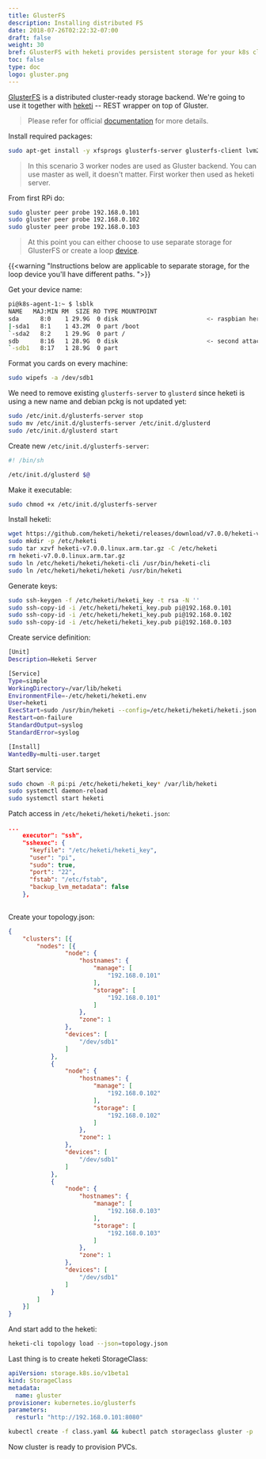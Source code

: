 ```yaml
---
title: GlusterFS
description: Installing distributed FS
date: 2018-07-26T02:22:32-07:00
draft: false
weight: 30
bref: GlusterFS with heketi provides persistent storage for your k8s cluster
toc: false
type: doc
logo: gluster.png
---
```


[GlusterFS](https://www.gluster.org) is a distributed cluster-ready storage backend. We're going to use it together with [heketi](https://github.com/heketi/heketi) -- REST wrapper on top of Gluster. 

> Please refer for official [documentation](https://github.com/gluster/gluster-kubernetes/tree/master/docs/examples/dynamic_provisioning_external_gluster) for more details. 

Install required packages:

```bash
sudo apt-get install -y xfsprogs glusterfs-server glusterfs-client lvm2 thin-provisioning-tools
```

> In this scenario 3 worker nodes are used as Gluster backend. You can use master as well, it doesn't matter. First worker then used as heketi server. 

From first RPi do:

```bash
sudo gluster peer probe 192.168.0.101
sudo gluster peer probe 192.168.0.102
sudo gluster peer probe 192.168.0.103
```

> At this point you can either choose to use separate storage for GlusterFS or create a loop [device](https://techdev.io/en/developer-blog/deploying-glusterfs-in-your-bare-metal-kubernetes-cluster).

{{<warning "Instructions below are applicable to separate storage, for the loop device you'll have different paths. ">}} 

Get your device name: 
```bash
pi@k8s-agent-1:~ $ lsblk
NAME   MAJ:MIN RM  SIZE RO TYPE MOUNTPOINT
sda      8:0    1 29.9G  0 disk                         <- raspbian here
|-sda1   8:1    1 43.2M  0 part /boot
`-sda2   8:2    1 29.9G  0 part /
sdb      8:16   1 28.9G  0 disk                         <- second attached USB
`-sdb1   8:17   1 28.9G  0 part
```

Format you cards on every machine: 
```bash
sudo wipefs -a /dev/sdb1
```

We need to remove existing `glusterfs-server` to `glusterd` since heketi is using a new name and debian pckg is not updated yet:
```bash
sudo /etc/init.d/glusterfs-server stop
sudo mv /etc/init.d/glusterfs-server /etc/init.d/glusterd
sudo /etc/init.d/glusterd start
```

Create new `/etc/init.d/glusterfs-server`: 
```bash
#! /bin/sh

/etc/init.d/glusterd $@
```

Make it executable: 
```bash
sudo chmod +x /etc/init.d/glusterfs-server
```

Install heketi: 

```bash
wget https://github.com/heketi/heketi/releases/download/v7.0.0/heketi-v7.0.0.linux.arm.tar.gz
sudo mkdir -p /etc/heketi
sudo tar xzvf heketi-v7.0.0.linux.arm.tar.gz -C /etc/heketi
rm heketi-v7.0.0.linux.arm.tar.gz
sudo ln /etc/heketi/heketi/heketi-cli /usr/bin/heketi-cli 
sudo ln /etc/heketi/heketi/heketi /usr/bin/heketi 
```

Generate keys:
```bash
sudo ssh-keygen -f /etc/heketi/heketi_key -t rsa -N ''
sudo ssh-copy-id -i /etc/heketi/heketi_key.pub pi@192.168.0.101
sudo ssh-copy-id -i /etc/heketi/heketi_key.pub pi@192.168.0.102
sudo ssh-copy-id -i /etc/heketi/heketi_key.pub pi@192.168.0.103
```

Create service definition: 
```bash
[Unit]
Description=Heketi Server

[Service]
Type=simple
WorkingDirectory=/var/lib/heketi
EnvironmentFile=-/etc/heketi/heketi.env
User=heketi
ExecStart=sudo /usr/bin/heketi --config=/etc/heketi/heketi/heketi.json
Restart=on-failure
StandardOutput=syslog
StandardError=syslog

[Install]
WantedBy=multi-user.target
```

Start service:
```bash
sudo chown -R pi:pi /etc/heketi/heketi_key* /var/lib/heketi
sudo systemctl daemon-reload
sudo systemctl start heketi
```

Patch access in `/etc/heketi/heketi/heketi.json`:
```json
...
    executor": "ssh",
    "sshexec": {
      "keyfile": "/etc/heketi/heketi_key",
      "user": "pi",
      "sudo": true,
      "port": "22",
      "fstab": "/etc/fstab",
      "backup_lvm_metadata": false
    },
    
```


Create your topology.json:
```json
{
	"clusters": [{
		"nodes": [{
				"node": {
					"hostnames": {
						"manage": [
							"192.168.0.101"
						],
						"storage": [
							"192.168.0.101"
						]
					},
					"zone": 1
				},
				"devices": [
					"/dev/sdb1"
				]
			},
			{
				"node": {
					"hostnames": {
						"manage": [
							"192.168.0.102"
						],
						"storage": [
							"192.168.0.102"
						]
					},
					"zone": 1
				},
				"devices": [
					"/dev/sdb1"
				]
			},
			{
				"node": {
					"hostnames": {
						"manage": [
							"192.168.0.103"
						],
						"storage": [
							"192.168.0.103"
						]
					},
					"zone": 1
				},
				"devices": [
					"/dev/sdb1"
				]
			}
		]
	}]
}
```

And start add to the heketi: 

```bash
heketi-cli topology load --json=topology.json
```

Last thing is to create heketi StorageClass: 

```yaml
apiVersion: storage.k8s.io/v1beta1
kind: StorageClass
metadata:
  name: gluster
provisioner: kubernetes.io/glusterfs
parameters: 
  resturl: "http://192.168.0.101:8080"
```

```bash
kubectl create -f class.yaml && kubectl patch storageclass gluster -p '{"metadata": {"annotations":{"storageclass.kubernetes.io/is-default-class":"true"}}}'
```

Now cluster is ready to provision PVCs.